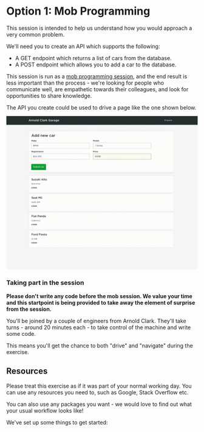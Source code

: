 # Option 1: Mob Programming

This session is intended to help us understand how you would approach a very common problem.

We'll need you to create an API which supports the following:

- A GET endpoint which returns a list of cars from the database.
- A POST endpoint which allows you to add a car to the database.

This session is run as a [mob programming session](https://en.wikipedia.org/wiki/Mob_programming), and the end result is less important than the process - we're looking for people who communicate well, are empathetic towards their colleagues, and look for opportunities to share knowledge.

The API you create could be used to drive a page like the one shown below.

![Arnold Clark Garage](/images/garage.gif "Arnold Clark Garage")

### Taking part in the session

**Please don't write any code before the mob session. We value your time and this startpoint is being provided to take away the element of surprise from the session.**

You'll be joined by a couple of engineers from Arnold Clark. They'll take turns - around 20 minutes each - to take control of the machine and write some code.

This means you'll get the chance to both "drive" and "navigate" during the exercise.

## Resources

Please treat this exercise as if it was part of your normal working day. You can use any resources you need to, such as Google, Stack Overflow etc.

You can also use any packages you want - we would love to find out what your usual workflow looks like!

We've set up some things to get started:

